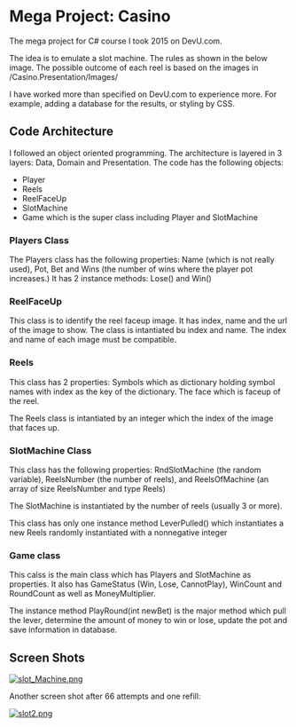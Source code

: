 # Mega Project: Casino
The mega project for C# course I took 2015 on DevU.com.

The idea is to emulate a slot machine. The rules as shown in the below image. 
The possible outcome of each reel is based on the images in /Casino.Presentation/Images/

I have worked more than specified on DevU.com to experience more. For example, adding a database for the results, or styling by CSS. 

## Code Architecture
I followed an object oriented programming. The architecture is layered in 3 layers: Data, Domain and Presentation.
The code has the following objects:
- Player
- Reels
- ReelFaceUp
- SlotMachine
- Game which is the super class including Player and SlotMachine

### Players Class
The Players class has the following properties: Name (which is not really used), Pot, Bet and Wins (the number of wins where the player pot increases.)
It has 2 instance methods: Lose() and Win()

### ReelFaceUp
This class is to identify the reel faceup image. 
It has index, name and the url of the image to show. 
The class is intantiated bu index and name. The index and name of each image must be compatible.

### Reels
This class has 2 properties: Symbols which as dictionary holding symbol names with index as the key of the dictionary. The face which is faceup of the reel. 

The Reels class is intantiated by an integer which the index of the image that faces up. 

### SlotMachine Class
This class has the following properties: RndSlotMachine (the random variable), ReelsNumber (the number of reels), and ReelsOfMachine (an array of size ReelsNumber and type Reels)

The SlotMachine is instantiated by the number of reels (usually 3 or more).

This class has only one instance method LeverPulled() which instantiates a new Reels randomly instantiated with a nonnegative integer  

### Game class
This calss is the main class which has Players and SlotMachine as properties.
It also has GameStatus (Win, Lose, CannotPlay), WinCount and RoundCount as well as MoneyMultiplier. 

The instance method PlayRound(int newBet) is the major method which pull the lever, determine the amount of money to win or lose, update the pot and save information in database.


## Screen Shots
[![slot_Machine.png](https://s18.postimg.cc/3jmzstna1/slot_Machine.png)](https://postimg.cc/image/ej874fdp1/)

Another screen shot after 66 attempts and one refill:

[![slot2.png](https://s31.postimg.cc/70ncvzeu3/slot2.png)](https://postimg.cc/image/d1l1t21g7/)
